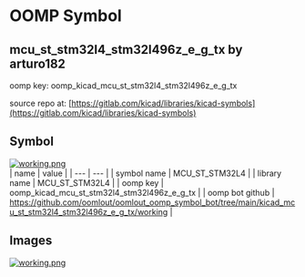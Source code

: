 # OOMP Symbol  
## mcu_st_stm32l4_stm32l496z_e_g_tx  by arturo182  
  
oomp key: oomp_kicad_mcu_st_stm32l4_stm32l496z_e_g_tx  
  
source repo at: [https://gitlab.com/kicad/libraries/kicad-symbols](https://gitlab.com/kicad/libraries/kicad-symbols)  
## Symbol  
  
[![working.png](working_600.png)](working.png)  
| name | value | 
| --- | --- | 
| symbol name | MCU_ST_STM32L4 | 
| library name | MCU_ST_STM32L4 | 
| oomp key | oomp_kicad_mcu_st_stm32l4_stm32l496z_e_g_tx | 
| oomp bot github | https://github.com/oomlout/oomlout_oomp_symbol_bot/tree/main/kicad_mcu_st_stm32l4_stm32l496z_e_g_tx/working | 
## Images  
  
[![working.png](working_140.png)](working.png)  
